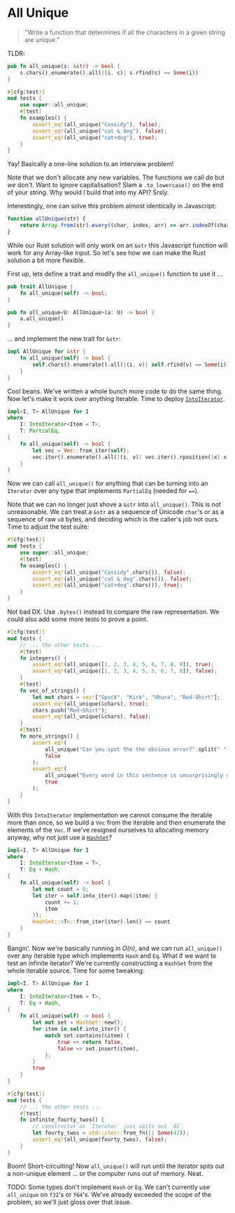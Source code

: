 # All Unique

> "Write a function that determines if all the characters in a given string are unique."

TLDR:

```rust
pub fn all_unique(s: &str) -> bool {
    s.chars().enumerate().all(|(i, c)| s.rfind(c) == Some(i))
}

#[cfg(test)]
mod tests {
    use super::all_unique;
    #[test]
    fn examples() {
        assert_eq!(all_unique("Cassidy"), false);
        assert_eq!(all_unique("cat & dog"), false);
        assert_eq!(all_unique("cat+dog"), true);
    }
}
```

Yay! Basically a one-line solution to an interview problem!

Note that we don't allocate any new variables. The functions we call *do* but *we* don't. Want to ignore capitalisation? Slam a `.to_lowercase()` on the end of your string. Why would I build that into my API? Srsly.

Interestingly, one can solve this problem almost identically in Javascript:

```js
function allUnique(str) {
    return Array.from(str).every((char, index, arr) => arr.indexOf(char) === index);
}
```

While our Rust solution will only work on an `&str` this Javascript function will work for any Array-like input. So let's see how we can make the Rust solution a bit more flexible.

First up, lets define a trait and modify the `all_unique()` function to use it &hellip;

```rust
pub trait AllUnique {
    fn all_unique(self) -> bool;
}

pub fn all_unique<U: AllUnique>(a: U) -> bool {
    a.all_unique()
}
```

&hellip; and implement the new trait for `&str`:

```rust
impl AllUnique for &str {
    fn all_unique(self) -> bool {
        self.chars().enumerate().all(|(i, v)| self.rfind(v) == Some(i))
    }
}
```

Cool beans. We've written a whole bunch more code to do the same thing. Now let's make it work over anything iterable. Time to deploy [`IntoIterator`](https://doc.rust-lang.org/std/iter/trait.IntoIterator.html).

```rust
impl<I, T> AllUnique for I
where
    I: IntoIterator<Item = T>,
    T: PartialEq,
{
    fn all_unique(self) -> bool {
        let vec = Vec::from_iter(self);
        vec.iter().enumerate().all(|(i, v)| vec.iter().rposition(|x| x == v) == Some(i))
    }
}
```

Now we can call `all_unique()` for anything that can be turning into an `Iterator` over any type that implements `PartialEq` (needed for `==`).

Note that we can no longer just shove a `&str` into `all_unique()`. This is not unreasonable. We can treat a `&str` as a sequence of Unicode `char`'s or as a sequence of raw `u8` bytes, and deciding which is the caller's job not ours. Time to adjust the test suite:

```rust
#[cfg(test)]
mod tests {
    use super::all_unique;
    #[test]
    fn examples() {
        assert_eq!(all_unique("Cassidy".chars()), false);
        assert_eq!(all_unique("cat & dog".chars()), false);
        assert_eq!(all_unique("cat+dog".chars()), true);
    }
}
```

Not bad DX. Use `.bytes()` instead to compare the raw representation. We could also add some more tests to prove a point.

```rust
#[cfg(test)]
mod tests {
    // ... the other tests ...
    #[test]
    fn integers() {
        assert_eq!(all_unique([1, 2, 3, 4, 5, 6, 7, 8, 9]), true);
        assert_eq!(all_unique([1, 2, 3, 4, 5, 5, 6, 7, 8]), false);
    }
    #[test]
    fn vec_of_strings() {
        let mut chars = vec!["Spock", "Kirk", "Uhura", "Red-Shirt"];
        assert_eq!(all_unique(&chars), true);
        chars.push("Red-Shirt");
        assert_eq!(all_unique(&chars), false);
    }
    #[test]
    fn more_strings() {
        assert_eq!(
            all_unique("Can you spot the the obvious error?".split(" ")),
            false
        );
        assert_eq!(
            all_unique("Every word in this sentence is unsurprisingly unique".split(" ")),
            true
        );
    }
}
```

With this `IntoIterator` implementation we cannot consume the iterable more than once, so we build a `Vec` from the iterable and then enumerate the elements of the `Vec`. If we've resigned ourselves to allocating memory anyway, why not just use a [`HashSet`](https://doc.rust-lang.org/std/collections/struct.HashSet.html)?

```rust
impl<I, T> AllUnique for I
where
    I: IntoIterator<Item = T>,
    T: Eq + Hash,
{
    fn all_unique(self) -> bool {
        let mut count = 0;
        let iter = self.into_iter().map(|item| {
            count += 1;
            item
        });
        HashSet::<T>::from_iter(iter).len() == count
    }
}
```

Bangin'. Now we're basically running in _O(n)_, and we can run `all_unique()` over any iterable type which implements `Hash` and `Eq`. What if we want to test an infinite iterator? We're currently constructing a `HashSet` from the whole iterable source. Time for some tweaking:

```rust
impl<I, T> AllUnique for I
where
    I: IntoIterator<Item = T>,
    T: Eq + Hash,
{
    fn all_unique(self) -> bool {
        let mut set = HashSet::new();
        for item in self.into_iter() {
            match set.contains(&item) {
                true => return false,
                false => set.insert(item),
            };
        }
        true
    }
}

#[cfg(test)]
mod tests {
    // ... the other tests ...
    #[test]
    fn infinite_fourty_twos() {
        // constructor an `Iterator` just spits out `42`
        let fourty_twos = std::iter::from_fn(|| Some(42));
        assert_eq!(all_unique(fourty_twos), false);
    }
}
```

Boom! Short-circuiting! Now `all_unique()` will run until the iterator spits out a non-unique element &hellip; or the computer runs out of memory. Neat.

TODO: Some types don't implement `Hash` or `Eq`. We can't currently use `all_unique` on `f32`'s or `f64`'s. We've already exceeded the scope of the problem, so we'll just gloss over that issue.

